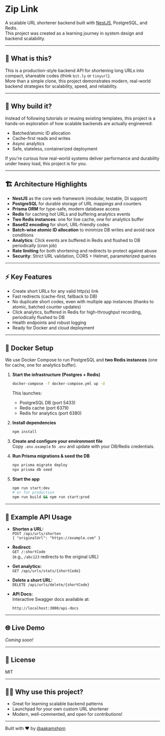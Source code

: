 # Zip Link

A scalable URL shortener backend built with [NestJS](https://nestjs.com/), PostgreSQL, and Redis.  
This project was created as a learning journey in system design and backend scalability.

---

## 🚀 What is this?

This is a production-style backend API for shortening long URLs into compact, shareable codes (think `bit.ly` or `tinyurl`).  
More than a simple clone, this project demonstrates modern, real-world backend strategies for scalability, speed, and reliability.

---

## 🎯 Why build it?

Instead of following tutorials or reusing existing templates, this project is a hands-on exploration of how scalable backends are actually engineered:

- Batched/atomic ID allocation
- Cache-first reads and writes
- Async analytics
- Safe, stateless, containerized deployment

If you're curious how real-world systems deliver performance and durability under heavy load, this project is for you.

---

## 🏗️ Architecture Highlights

- **NestJS** as the core web framework (modular, testable, DI support)
- **PostgreSQL** for durable storage of URL mappings and counters
- **Prisma ORM** for type-safe, modern database access
- **Redis** for caching hot URLs and buffering analytics events
- **Two Redis instances**: one for live cache, one for analytics buffer
- **Base62 encoding** for short, URL-friendly codes
- **Batch-wise atomic ID allocation** to minimize DB writes and avoid race conditions
- **Analytics**: Click events are buffered in Redis and flushed to DB periodically (cron job)
- **Rate limiting** for both shortening and redirects to protect against abuse
- **Security**: Strict URL validation, CORS + Helmet, parameterized queries

---

## ⚡ Key Features

- Create short URLs for any valid http(s) link
- Fast redirects (cache-first, fallback to DB)
- No duplicate short codes, even with multiple app instances (thanks to atomic, batched counter updates)
- Click analytics, buffered in Redis for high-throughput recording, periodically flushed to DB
- Health endpoints and robust logging
- Ready for Docker and cloud deployment

---

## 🐳 Docker Setup

We use Docker Compose to run PostgreSQL and **two Redis instances** (one for cache, one for analytics buffer).

1. **Start the infrastructure (Postgres + Redis)**

   ```bash
   docker-compose -f docker-compose.yml up -d
   ```

   This launches:
   - PostgreSQL DB (port 5433)
   - Redis cache (port 6379)
   - Redis for analytics (port 6380)

2. **Install dependencies**

   ```bash
   npm install
   ```

3. **Create and configure your environment file**  
   Copy `.env.example` to `.env` and update with your DB/Redis credentials.

4. **Run Prisma migrations & seed the DB**

   ```bash
   npx prisma migrate deploy
   npx prisma db seed
   ```

5. **Start the app**
   ```bash
   npm run start:dev
   # or for production
   npm run build && npm run start:prod
   ```

---

## 🧩 Example API Usage

- **Shorten a URL:**  
  `POST /api/urls/shorten`  
  `{ "originalUrl": "https://example.com" }`

- **Redirect:**  
  `GET /:shortCode`  
  (e.g., `/abc123` redirects to the original URL)

- **Get analytics:**  
  `GET /api/urls/stats/{shortCode}`

- **Delete a short URL:**  
  `DELETE /api/urls/delete/{shortCode}`

- **API Docs:**  
  Interactive Swagger docs available at:
  ```
  http://localhost:3000/api-docs
  ```

---

## 🌐 Live Demo

_Coming soon!_

---

## 📝 License

MIT

---

## 🙋‍♂️ Why use this project?

- Great for learning scalable backend patterns
- Launchpad for your own custom URL shortener
- Modern, well-commented, and open for contributions!

---

Built with ❤️ by [@aakamshpm](https://github.com/aakamshpm)
